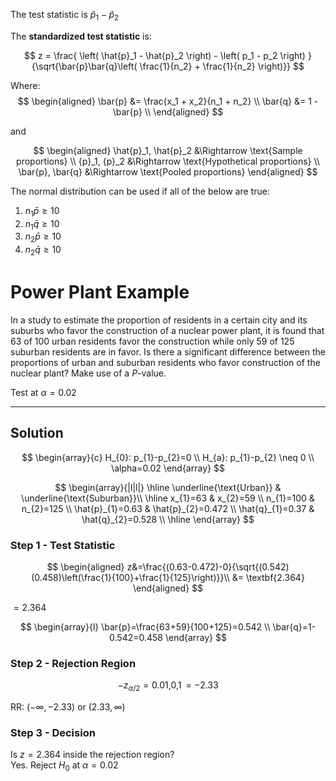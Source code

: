 The test statistic is $\hat{p}_1-\hat{p}_2$

The **standardized test statistic** is:

$$
z = \frac{ \left( \hat{p}_1 - \hat{p}_2 \right) - \left( p_1 - p_2 \right) }{\sqrt{\bar{p}\bar{q}\left( \frac{1}{n_2} + \frac{1}{n_2} \right)}}
$$

Where: $$
\begin{aligned}
\bar{p} &= \frac{x_1 + x_2}{n_1 + n_2} \\
\bar{q} &= 1 - \bar{p} \\
\end{aligned}
$$

and

$$
\begin{aligned}
\hat{p}_1, \hat{p}_2 &\Rightarrow \text{Sample proportions} \\
{p}_1, {p}_2 &\Rightarrow \text{Hypothetical proportions} \\
\bar{p}, \bar{q} &\Rightarrow \text{Pooled proportions}
\end{aligned}
$$

The normal distribution can be used if all of the below are true:

1.  $n_1 \bar{p} \ge 10$
2.  $n_1 \bar{q} \ge 10$
3.  $n_2 \bar{p} \ge 10$
4.  $n_2 \bar{q} \ge 10$

# Power Plant Example

In a study to estimate the proportion of residents in a certain city and
its suburbs who favor the construction of a nuclear power plant, it is
found that 63 of 100 urban residents favor the construction while only
59 of 125 suburban residents are in favor. Is there a significant
difference between the proportions of urban and suburban residents who
favor construction of the nuclear plant? Make use of a $P$-value.

Test at $\alpha=0.02$

------------------------------------------------------------------------

## Solution

$$
\begin{array}{c}
H_{0}: p_{1}-p_{2}=0 \\
H_{a}: p_{1}-p_{2} \neq 0 \\
\alpha=0.02
\end{array}
$$

$$
\begin{array}{|l|l|}
\hline
\underline{\text{Urban}} & \underline{\text{Suburban}}\\
\hline
x_{1}=63 & x_{2}=59 \\
n_{1}=100 & n_{2}=125 \\
\hat{p}_{1}=0.63 & \hat{p}_{2}=0.472 \\
\hat{q}_{1}=0.37 & \hat{q}_{2}=0.528 \\
\hline
\end{array}
$$

### Step 1 - Test Statistic

$$
\begin{aligned}
z&=\frac{(0.63-0.472)-0}{\sqrt{(0.542)(0.458)\left(\frac{1}{100}+\frac{1}{125}\right)}}\\
&= \textbf{2.364}
\end{aligned}
$$

$=2.364$

$$
\begin{array}{l}
\bar{p}=\frac{63+59}{100+125}=0.542 \\
\bar{q}=1-0.542=0.458
\end{array}
$$

### Step 2 - Rejection Region

$$
-z_{\alpha/2} = \operatorname{0.01,0,1} = -2.33
$$

RR: $(-\infty,-2.33)$ or $(2.33,\infty)$

### Step 3 - Decision

Is $z=2.364$ inside the rejection region?\
Yes. Reject $H_0$ at $\alpha=0.02$
